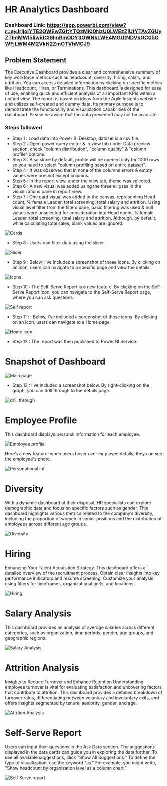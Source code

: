 # HR Analytics Dashboard

### Dashboard Link: https://app.powerbi.com/view?r=eyJrIjoiYTE2OWEwZGItYTQzMi00NzU0LWEzZjUtYTAyZGUyZTlmMWI5IiwidCI6ImRmODY3OWNkLWE4MGUtNDVkOC05OWFjLWM4M2VkN2ZmOTVhMCJ9

## Problem Statement
The Executive Dashboard provides a clear and comprehensive summary of key workforce metrics such as headcount, diversity, hiring, salary, and attrition. You can access detailed information by clicking on specific metrics like Headcount, Hires, or Terminations.
This dashboard is designed for ease of use, enabling quick and efficient analysis of all important KPIs within a unified view.
The report is based on ideas from the Agile Insights website and utilizes self-created and dummy data. Its primary purpose is to demonstrate the functionality and visualization capabilities of the dashboard. Please be aware that the data presented may not be accurate.

### Steps followed 

- Step 1 : Load data into Power BI Desktop, dataset is a csv file.
- Step 2 : Open power query editor & in view tab under Data preview section, check "column distribution", "column quality" & "column profile" options.
- Step 3 : Also since by default, profile will be opened only for 1000 rows so you need to select "column profiling based on entire dataset".
- Step 4 : It was observed that in none of the columns errors & empty values were present except columns.
- Step 5 : In the report view, under the view tab, theme was selected.
- Step 6 : A new visual was added using the three ellipses in the visualizations pane in report view. 
- Step 7 : One card visual was added to the canvas, representing Head count, % female Leader, total screening, total salary and attrition. 
           Using visual level filter from the filters pane, basic filtering was used & null values were unselected for consideration into Head count, % female Leader, total screening, total salary and attrition.
           Although, by default, while calculating total sales, blank values are ignored.

![Cards](https://github.com/user-attachments/assets/2907d65b-0ebe-465f-ab79-79a7512f4fbc)

- Step 8 : Users can filter data using the slicer.

![Slicer](https://github.com/user-attachments/assets/4f3c1dc6-8d00-49d2-a613-9edec66ca000)

- Step 9 : Below, I’ve included a screenshot of these icons. By clicking on an icon, users can navigate to a specific page and view the details.

![Icons](https://github.com/user-attachments/assets/57df1102-6ea4-4379-a3d2-b989eb5064de)
        
- Step 10 : The Self-Serve Report is a new feature. By clicking on the Self-Serve Report icon, you can navigate to the Self-Serve Report page, where you can ask questions.

![Self report](https://github.com/user-attachments/assets/5022af7b-44bd-4aef-a064-a43c8f3d085e)

- Step 11 : : Below, I’ve included a screenshot of these icons. By clicking on an icon, users can navigate to a Home page.

![Home icon](https://github.com/user-attachments/assets/64fa7379-e93f-42d2-8f30-0224723e199b)

- Step 12 : The report was then published to Power BI Service.
 
# Snapshot of Dashboard 

![Main page](https://github.com/user-attachments/assets/c33f94fe-7e40-415a-a82a-a3a90cf6f444)

- Step 13 : I’ve included a screenshot below. By right-clicking on the graph, you can drill through to the details page.


![drill through](https://github.com/user-attachments/assets/aa28b590-683e-4b96-8339-7f630c80d2db)


# Employee Profile
This dashboard displays personal information for each employee.

![Employee profile](https://github.com/user-attachments/assets/8522d871-1354-45b6-b0c8-1c6533a915b2)

Here’s a new feature: when users hover over employee details, they can see the employee's photo.

![Personational inf](https://github.com/user-attachments/assets/27aa38be-b42f-48aa-aa3d-3d3f9c0a4240)

#  Diversity
With a dynamic dashboard at their disposal, HR specialists can explore demographic data and focus on specific factors such as gender. This dashboard highlights various metrics related to the company’s diversity, including the proportion of women in senior positions and the distribution of employees across different age groups.

![Diversity](https://github.com/user-attachments/assets/16abfeb6-c797-43a7-b78e-904036e2a734)


# Hiring
Enhancing Your Talent Acquisition Strategy. This dashboard offers a detailed overview of the recruitment process. Obtain clear insights into key performance indicators and resume screening. Customize your analysis using filters for timeframes, organizational units, and locations.

![Hiring](https://github.com/user-attachments/assets/0dd0fdfc-366b-471d-8db8-1d5b6963c25c)

# Salary Analysis
This dashboard provides an analysis of average salaries across different categories, such as organization, time periods, gender, age groups, and geographic regions.

![Salary Analysis](https://github.com/user-attachments/assets/ae30ac89-baf0-49e5-ac78-1abd2ad4786e)


# Attrition Analysis
Insights to Reduce Turnover and Enhance Retention
Understanding employee turnover is vital for evaluating satisfaction and uncovering factors that contribute to attrition. This dashboard provides a detailed breakdown of turnover rates, differentiating between voluntary and involuntary exits, and offers insights segmented by tenure, seniority, gender, and age.

![Attrtion Analysis](https://github.com/user-attachments/assets/279e306a-d360-44cb-970d-8d513a8937cf)

# Self-Serve Report
Users can input their questions in the Ask Data section. The suggestions displayed in the data cards can guide you in exploring the data further. To see all available suggestions, click "Show All Suggestions." To define the type of visualization, use the keyword "as." For example, you might write, "Show headcount by organization level as a column chart.”

![Self Serve report](https://github.com/user-attachments/assets/81c31b18-7d3f-4d5a-b095-34b665f741cc)

